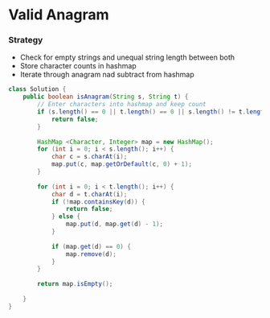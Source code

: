 # Valid Anagram

### Strategy

* Check for empty strings and unequal string length between both
* Store character counts in hashmap
* Iterate through anagram nad subtract from hashmap

```java
class Solution {
    public boolean isAnagram(String s, String t) {
        // Enter characters into hashmap and keep count
        if (s.length() == 0 || t.length() == 0 || s.length() != t.length()) {
            return false;
        }
        
        HashMap <Character, Integer> map = new HashMap();
        for (int i = 0; i < s.length(); i++) {
            char c = s.charAt(i);
            map.put(c, map.getOrDefault(c, 0) + 1);
        }
        
        for (int i = 0; i < t.length(); i++) {
            char d = t.charAt(i);
            if (!map.containsKey(d)) {
                return false;
            } else {
                map.put(d, map.get(d) - 1);
            }
            
            if (map.get(d) == 0) {
                map.remove(d);
            }
        }
        
        return map.isEmpty();
        
    }
}
```
